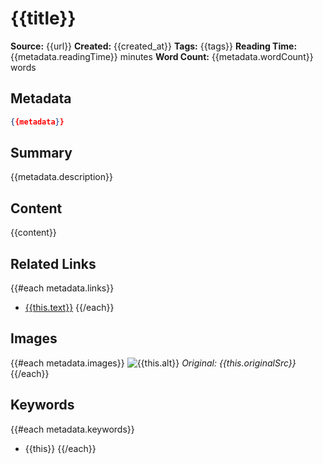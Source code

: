 # {{title}}

**Source:** {{url}}
**Created:** {{created_at}}
**Tags:** {{tags}}
**Reading Time:** {{metadata.readingTime}} minutes
**Word Count:** {{metadata.wordCount}} words

## Metadata
```json
{{metadata}}
```

## Summary
{{metadata.description}}

## Content
{{content}}

## Related Links
{{#each metadata.links}}
- [{{this.text}}]({{this.href}})
{{/each}}

## Images
{{#each metadata.images}}
![{{this.alt}}]({{this.localPath}})
*Original: {{this.originalSrc}}*
{{/each}}

## Keywords
{{#each metadata.keywords}}
- {{this}}
{{/each}}